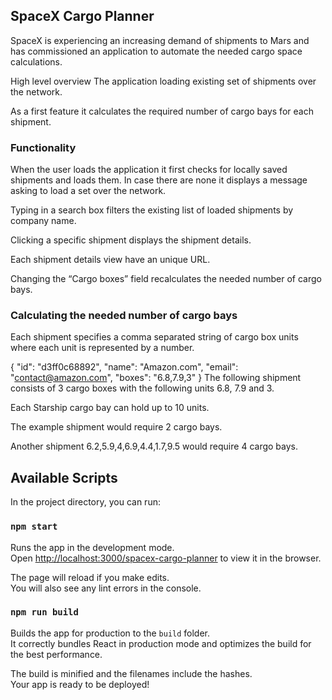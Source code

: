 ## SpaceX Cargo Planner
SpaceX is experiencing an increasing demand of shipments to Mars and has commissioned an application to automate the needed cargo space calculations.

High level overview
The application loading existing set of shipments over the network.

As a first feature it calculates the required number of cargo bays for each shipment.

### Functionality
When the user loads the application it first checks for locally saved shipments and loads them. In case there are none it displays a message asking to load a set over the network.

Typing in a search box filters the existing list of loaded shipments by company name.

Clicking a specific shipment displays the shipment details.

Each shipment details view have an unique URL.

Changing the “Cargo boxes” field recalculates the needed number of cargo bays.

### Calculating the needed number of cargo bays
Each shipment specifies a comma separated string of cargo box units where each unit is represented by a number.

{
  "id": "d3ff0c68892",
  "name": "Amazon.com",
  "email": "contact@amazon.com",
  "boxes": "6.8,7.9,3"
}
The following shipment consists of 3 cargo boxes with the following units 6.8, 7.9 and 3.

Each Starship cargo bay can hold up to 10 units.

The example shipment would require 2 cargo bays.

Another shipment 6.2,5.9,4,6.9,4.4,1.7,9.5 would require 4 cargo bays.

## Available Scripts

In the project directory, you can run:

### `npm start`

Runs the app in the development mode.\
Open [http://localhost:3000/spacex-cargo-planner](http://localhost:3000/spacex-cargo-planner) to view it in the browser.

The page will reload if you make edits.\
You will also see any lint errors in the console.

### `npm run build`

Builds the app for production to the `build` folder.\
It correctly bundles React in production mode and optimizes the build for the best performance.

The build is minified and the filenames include the hashes.\
Your app is ready to be deployed!
